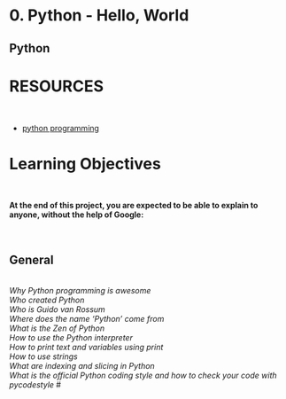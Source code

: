 <h1>0. Python - Hello, World</h1>
<h2>Python</h2>

<h1>RESOURCES</h1>
<br>

- [python programming](https://docs.python.org/3.4/tutorial/index.html)
<p> </p>
<h1>Learning Objectives</h1>
<br>

<strong>At the end of this project, you are expected to be able to explain to anyone, without the help of Google:</strong>


<br>
<h2>General</h2>
<br>
<em>
Why Python programming is awesome
<br>
Who created Python
<br>
Who is Guido van Rossum
<br>
Where does the name ‘Python’ come from
<br>
What is the Zen of Python
<br>
How to use the Python interpreter
<br>
How to print text and variables using print
<br>
How to use strings
<br>
What are indexing and slicing in Python
<br>
What is the official Python coding style and how to check your code with pycodestyle
</em>
#
